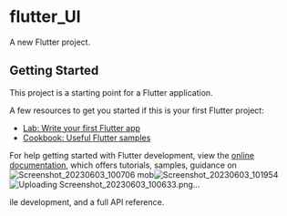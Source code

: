 # flutter_UI

A new Flutter project.

## Getting Started

This project is a starting point for a Flutter application.

A few resources to get you started if this is your first Flutter project:

- [Lab: Write your first Flutter app](https://docs.flutter.dev/get-started/codelab)
- [Cookbook: Useful Flutter samples](https://docs.flutter.dev/cookbook)

For help getting started with Flutter development, view the
[online documentation](https://docs.flutter.dev/), which offers tutorials,
samples, guidance on![Screenshot_20230603_100706](https://github.com/edohandoko67/frontend_flutter/assets/63648831/23d61d8b-e67e-4b85-9e1a-61b621a76314)
 mob![Screenshot_20230603_101954](https://github.com/edohandoko67/frontend_flutter/assets/63648831/2f94211d-d68d-4ba7-af7c-ecbef9a3c9f1)![Uploading Screenshot_20230603_100633.png…]()

ile development, and a full API reference.
